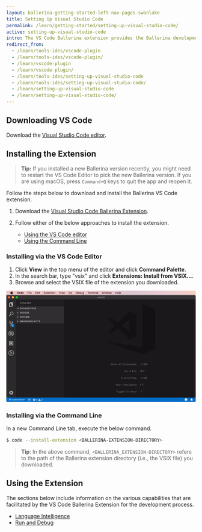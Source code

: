 ```yaml
---
layout: ballerina-getting-started-left-nav-pages-swanlake
title: Setting Up Visual Studio Code
permalink: /learn/getting-started/setting-up-visual-studio-code/
active: setting-up-visual-studio-code
intro: The VS Code Ballerina extension provides the Ballerina development capabilities in VS Code. The below sections include instructions on how to download, install, and use the features of the VS Code extension.
redirect_from:
  - /learn/tools-ides/vscode-plugin
  - /learn/tools-ides/vscode-plugin/
  - /learn/vscode-plugin
  - /learn/vscode-plugin/
  - /learn/tools-ides/setting-up-visual-studio-code
  - /learn/tools-ides/setting-up-visual-studio-code/
  - /learn/setting-up-visual-studio-code
  - /learn/setting-up-visual-studio-code/
---
```


## Downloading VS Code 

Download the [Visual Studio Code editor](https://code.visualstudio.com/download).


## Installing the Extension

>**Tip:** If you installed a new Ballerina version recently, you might need to restart the VS Code Editor to pick the new Ballerina version. If you are using macOS, press `Command+Q` keys to quit the app and reopen it.

Follow the steps below to download and install the Ballerina VS Code extension.

1. Download the [Visual Studio Code Ballerina Extension](/downloads).

2. Follow either of the below approaches to install the extension.
    - [Using the VS Code editor](#using-the-vs-code-editor)
    - [Using the Command Line](#using-the-command-line)

### Installing via the VS Code Editor

1. Click **View** in the top menu of the editor and click **Command Palette**.
2. In the search bar, type "vsix" and click **Extensions: Install from VSIX...**.
3. Browse and select the VSIX file of the extension you downloaded.

![Install using the Command Palette of the editor](/learn/images/install-via-palette.gif)

### Installing via the Command Line
In a new Command Line tab, execute the below command.
```bash
$ code --install-extension <BALLERINA-EXTENSION-DIRECTORY>
```
> **Tip**: In the above command, `<BALLERINA_EXTENSION-DIRECTORY>` refers to the path of the Ballerina extension directory (i.e., the VSIX file) you downloaded.

## Using the Extension

The sections below include information on the various capabilities that are facilitated by the VS Code Ballerina Extension for the development process.

- [Language Intelligence](/learn/getting-started/setting-up-visual-studio-code/language-intelligence/)
- [Run and Debug](/learn/getting-started/setting-up-visual-studio-code/run-and-debug)







